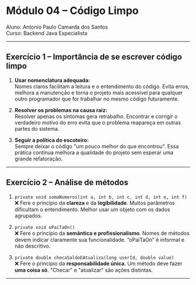 # Módulo 04 – Código Limpo

Aluno: Antonio Paulo Camarda dos Santos  
Curso: Backend Java Especialista  

---

## Exercício 1 – Importância de se escrever código limpo

1. **Usar nomenclatura adequada:**  
   Nomes claros facilitam a leitura e o entendimento do código. Evita erros, melhora a manutenção e torna o projeto mais acessível para qualquer outro programador que for trabalhar no mesmo código futuramente.

2. **Resolver os problemas na causa raiz:**  
   Resolver apenas os sintomas gera retrabalho. Encontrar e corrigir o verdadeiro motivo do erro evita que o problema reapareça em outras partes do sistema.

3. **Seguir a política do escoteiro:**  
   Sempre deixar o código "um pouco melhor do que encontrou". Essa prática contínua melhora a qualidade do projeto sem esperar uma grande refatoração.

---

## Exercício 2 – Análise de métodos

1. `private void somaNumeros(int a, int b, int c, int d, int e, int f)`  
   ❌ Fere o princípio da **clareza** e da **legibilidade**. Muitos parâmetros dificultam o entendimento. Melhor usar um objeto com os dados agrupados.

2. `private void oPaiTaOn()`  
   ❌ Fere o princípio da **semântica e profissionalismo**. Nomes de métodos devem indicar claramente sua funcionalidade. “oPaiTaOn” é informal e não descritivo.

3. `private double checaSaldoEAtualiza(long userId, double value)`  
   ❌ Fere o princípio da **responsabilidade única**. Um método deve fazer **uma coisa só**. "Checar" e "atualizar" são ações distintas.

---
